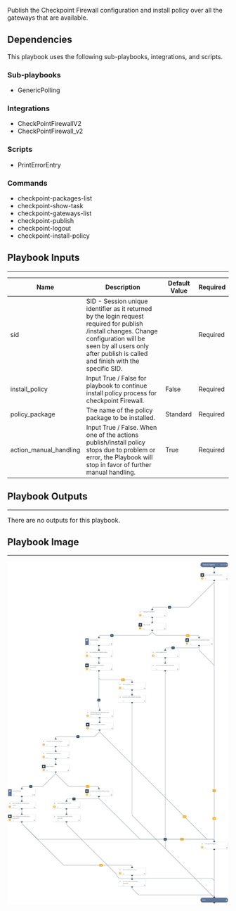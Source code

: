 Publish the Checkpoint Firewall configuration and install policy over all the gateways that are available.

## Dependencies
This playbook uses the following sub-playbooks, integrations, and scripts.

### Sub-playbooks
* GenericPolling

### Integrations
* CheckPointFirewallV2
* CheckPointFirewall_v2

### Scripts
* PrintErrorEntry

### Commands
* checkpoint-packages-list
* checkpoint-show-task
* checkpoint-gateways-list
* checkpoint-publish
* checkpoint-logout
* checkpoint-install-policy

## Playbook Inputs
---

| **Name** | **Description** | **Default Value** | **Required** |
| --- | --- | --- | --- |
| sid | SID - Session unique identifier as it returned by the login request required for publish /install changes. Change configuration  will be seen by all users only after publish is called and finish with the specific SID. |  | Required |
| install_policy | Input True / False for playbook to continue install policy process for checkpoint Firewall. | False | Required |
| policy_package | The name of the policy package to be installed. | Standard | Required |
| action_manual_handling | Input True / False. When one of the actions publish/install policy stops due to problem or error, the Playbook will stop in favor of further manual handling. | True | Required |

## Playbook Outputs
---
There are no outputs for this playbook.

## Playbook Image
---
![Checkpoint - Publish&Install configuration](../doc_files/Checkpoint_-_Publish&Install_configuration.png)